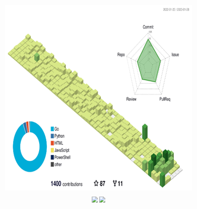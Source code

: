 <p align="center">
  <img height="500" src="https://raw.githubusercontent.com/j178/j178/master/data/profile-customize.svg" />
</p>

<p align="center">
  <img height="200" src="https://github-readme-stats.vercel.app/api?username=j178&count_private=true&include_all_commits=true&show_icons=true&custom_title=j178%27s%20GitHub%20stats" />
  <img height="200" src="https://github-readme-stats.vercel.app/api/top-langs/?username=j178&theme=default&show_icons=true&exclude_repo=nmap,j178.github.io,MyWechat" />
</p>
